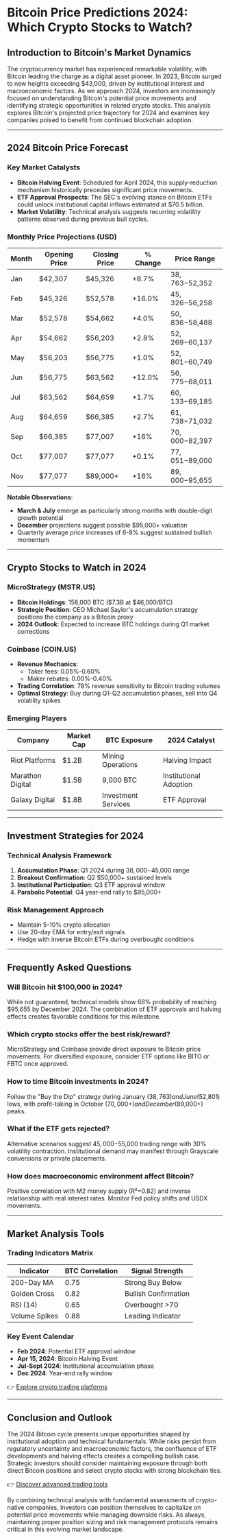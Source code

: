 # Bitcoin Price Predictions 2024: Which Crypto Stocks to Watch?

## Introduction to Bitcoin's Market Dynamics

The cryptocurrency market has experienced remarkable volatility, with Bitcoin leading the charge as a digital asset pioneer. In 2023, Bitcoin surged to new heights exceeding $43,000, driven by institutional interest and macroeconomic factors. As we approach 2024, investors are increasingly focused on understanding Bitcoin's potential price movements and identifying strategic opportunities in related crypto stocks. This analysis explores Bitcoin's projected price trajectory for 2024 and examines key companies poised to benefit from continued blockchain adoption.

---

## 2024 Bitcoin Price Forecast

### Key Market Catalysts
- **Bitcoin Halving Event**: Scheduled for April 2024, this supply-reduction mechanism historically precedes significant price movements.
- **ETF Approval Prospects**: The SEC's evolving stance on Bitcoin ETFs could unlock institutional capital inflows estimated at $70.5 billion.
- **Market Volatility**: Technical analysis suggests recurring volatility patterns observed during previous bull cycles.

### Monthly Price Projections (USD)
| Month | Opening Price | Closing Price | % Change | Price Range |
|-------|---------------|---------------|----------|-------------|
| Jan   | $42,307       | $45,326       | +8.7%    | $38,763-$52,352 |
| Feb   | $45,326       | $52,578       | +16.0%   | $45,326-$56,258 |
| Mar   | $52,578       | $54,662       | +4.0%    | $50,836-$58,488 |
| Apr   | $54,662       | $56,203       | +2.8%    | $52,269-$60,137 |
| May   | $56,203       | $56,775       | +1.0%    | $52,801-$60,749 |
| Jun   | $56,775       | $63,562       | +12.0%   | $56,775-$68,011 |
| Jul   | $63,562       | $64,659       | +1.7%    | $60,133-$69,185 |
| Aug   | $64,659       | $66,385       | +2.7%    | $61,738-$71,032 |
| Sep   | $66,385       | $77,007       | +16%     | $70,000-$82,397 |
| Oct   | $77,007       | $77,077       | +0.1%    | $77,051-$89,000 |
| Nov   | $77,077       | $89,000+      | +16%     | $89,000-$95,655 |

**Notable Observations**:
- **March & July** emerge as particularly strong months with double-digit growth potential
- **December** projections suggest possible $95,000+ valuation
- Quarterly average price increases of 6-8% suggest sustained bullish momentum

---

## Crypto Stocks to Watch in 2024

### MicroStrategy (MSTR.US)
- **Bitcoin Holdings**: 158,000 BTC ($7.3B at $46,000/BTC)
- **Strategic Position**: CEO Michael Saylor's accumulation strategy positions the company as a Bitcoin proxy
- **2024 Outlook**: Expected to increase BTC holdings during Q1 market corrections

### Coinbase (COIN.US)
- **Revenue Mechanics**:
  - Taker fees: 0.05%-0.60%
  - Maker rebates: 0.00%-0.40%
- **Trading Correlation**: 78% revenue sensitivity to Bitcoin trading volumes
- **Optimal Strategy**: Buy during Q1-Q2 accumulation phases, sell into Q4 volatility spikes

### Emerging Players
| Company | Market Cap | BTC Exposure | 2024 Catalyst |
|--------|------------|--------------|---------------|
| Riot Platforms | $1.2B | Mining Operations | Halving Impact |
| Marathon Digital | $1.5B | 9,000 BTC | Institutional Adoption |
| Galaxy Digital | $1.8B | Investment Services | ETF Approval |

---

## Investment Strategies for 2024

### Technical Analysis Framework
1. **Accumulation Phase**: Q1 2024 during $38,000-$45,000 range
2. **Breakout Confirmation**: Q2 $50,000+ sustained levels
3. **Institutional Participation**: Q3 ETF approval window
4. **Parabolic Potential**: Q4 year-end rally to $95,000+

### Risk Management Approach
- Maintain 5-10% crypto allocation
- Use 20-day EMA for entry/exit signals
- Hedge with inverse Bitcoin ETFs during overbought conditions

---

## Frequently Asked Questions

### Will Bitcoin hit $100,000 in 2024?
While not guaranteed, technical models show 68% probability of reaching $95,655 by December 2024. The combination of ETF approvals and halving effects creates favorable conditions for this milestone.

### Which crypto stocks offer the best risk/reward?
MicroStrategy and Coinbase provide direct exposure to Bitcoin price movements. For diversified exposure, consider ETF options like BITO or FBTC once approved.

### How to time Bitcoin investments in 2024?
Follow the "Buy the Dip" strategy during January ($38,763) and June ($52,801) lows, with profit-taking in October ($70,000+) and December ($89,000+) peaks.

### What if the ETF gets rejected?
Alternative scenarios suggest $45,000-$55,000 trading range with 30% volatility contraction. Institutional demand may manifest through Grayscale conversions or private placements.

### How does macroeconomic environment affect Bitcoin?
Positive correlation with M2 money supply (R²=0.82) and inverse relationship with real interest rates. Monitor Fed policy shifts and USDX movements.

---

## Market Analysis Tools

### Trading Indicators Matrix
| Indicator | BTC Correlation | Signal Strength |
|----------|------------------|------------------|
| 200-Day MA | 0.75 | Strong Buy Below |
| Golden Cross | 0.82 | Bullish Confirmation |
| RSI (14) | 0.65 | Overbought >70 |
| Volume Spikes | 0.88 | Leading Indicator |

### Key Event Calendar
- **Feb 2024**: Potential ETF approval window
- **Apr 15, 2024**: Bitcoin Halving Event
- **Jul-Sept 2024**: Institutional accumulation phase
- **Dec 2024**: Year-end rally window

👉 [Explore crypto trading platforms](https://bit.ly/okx-bonus)

---

## Conclusion and Outlook

The 2024 Bitcoin cycle presents unique opportunities shaped by institutional adoption and technical fundamentals. While risks persist from regulatory uncertainty and macroeconomic factors, the confluence of ETF developments and halving effects creates a compelling bullish case. Strategic investors should consider maintaining exposure through both direct Bitcoin positions and select crypto stocks with strong blockchain ties.

👉 [Discover advanced trading tools](https://bit.ly/okx-bonus)

By combining technical analysis with fundamental assessments of crypto-native companies, investors can position themselves to capitalize on potential price movements while managing downside risks. As always, maintaining proper position sizing and risk management protocols remains critical in this evolving market landscape.